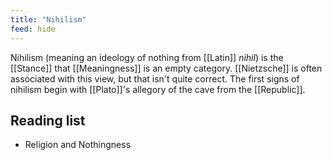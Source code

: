 ```yaml
---
title: "Nihilism"
feed: hide
---
```


Nihilism (meaning an ideology of nothing from [[Latin]] _nihil_) is the [[Stance]] that [[Meaningness]] is an empty category. [[Nietzsche]] is often associated with this view, but that isn't quite correct. The first signs of nihilism begin with [[Plato]]'s allegory of the cave from the [[Republic]]. 

## Reading list

* Religion and Nothingness